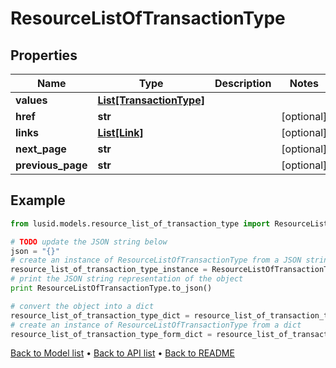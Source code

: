 # ResourceListOfTransactionType


## Properties
Name | Type | Description | Notes
------------ | ------------- | ------------- | -------------
**values** | [**List[TransactionType]**](TransactionType.md) |  | 
**href** | **str** |  | [optional] 
**links** | [**List[Link]**](Link.md) |  | [optional] 
**next_page** | **str** |  | [optional] 
**previous_page** | **str** |  | [optional] 

## Example

```python
from lusid.models.resource_list_of_transaction_type import ResourceListOfTransactionType

# TODO update the JSON string below
json = "{}"
# create an instance of ResourceListOfTransactionType from a JSON string
resource_list_of_transaction_type_instance = ResourceListOfTransactionType.from_json(json)
# print the JSON string representation of the object
print ResourceListOfTransactionType.to_json()

# convert the object into a dict
resource_list_of_transaction_type_dict = resource_list_of_transaction_type_instance.to_dict()
# create an instance of ResourceListOfTransactionType from a dict
resource_list_of_transaction_type_form_dict = resource_list_of_transaction_type.from_dict(resource_list_of_transaction_type_dict)
```
[Back to Model list](../README.md#documentation-for-models) &#8226; [Back to API list](../README.md#documentation-for-api-endpoints) &#8226; [Back to README](../README.md)



